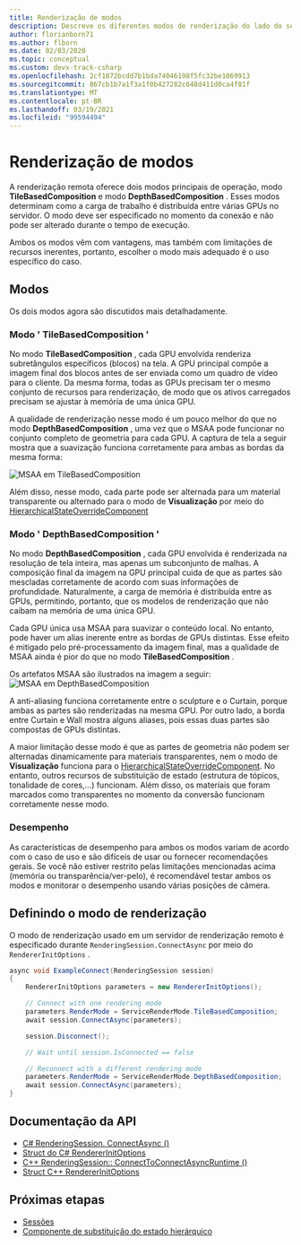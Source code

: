 ```yaml
---
title: Renderização de modos
description: Descreve os diferentes modos de renderização do lado do servidor
author: florianborn71
ms.author: flborn
ms.date: 02/03/2020
ms.topic: conceptual
ms.custom: devx-track-csharp
ms.openlocfilehash: 2cf1872bcdd7b1bda74046198f5fc32be1069913
ms.sourcegitcommit: 867cb1b7a1f3a1f0b427282c648d411d0ca4f81f
ms.translationtype: MT
ms.contentlocale: pt-BR
ms.lasthandoff: 03/19/2021
ms.locfileid: "99594494"
---
```

# <a name="rendering-modes"></a>Renderização de modos

A renderização remota oferece dois modos principais de operação, modo **TileBasedComposition** e modo **DepthBasedComposition** . Esses modos determinam como a carga de trabalho é distribuída entre várias GPUs no servidor. O modo deve ser especificado no momento da conexão e não pode ser alterado durante o tempo de execução.

Ambos os modos vêm com vantagens, mas também com limitações de recursos inerentes, portanto, escolher o modo mais adequado é o uso específico do caso.

## <a name="modes"></a>Modos

Os dois modos agora são discutidos mais detalhadamente.

### <a name="tilebasedcomposition-mode"></a>Modo ' TileBasedComposition '

No modo **TileBasedComposition** , cada GPU envolvida renderiza subretângulos específicos (blocos) na tela. A GPU principal compõe a imagem final dos blocos antes de ser enviada como um quadro de vídeo para o cliente. Da mesma forma, todas as GPUs precisam ter o mesmo conjunto de recursos para renderização, de modo que os ativos carregados precisam se ajustar à memória de uma única GPU.

A qualidade de renderização nesse modo é um pouco melhor do que no modo **DepthBasedComposition** , uma vez que o MSAA pode funcionar no conjunto completo de geometria para cada GPU. A captura de tela a seguir mostra que a suavização funciona corretamente para ambas as bordas da mesma forma:

![MSAA em TileBasedComposition](./media/service-render-mode-quality.png)

Além disso, nesse modo, cada parte pode ser alternada para um material transparente ou alternado para o modo de **Visualização** por meio do [HierarchicalStateOverrideComponent](../overview/features/override-hierarchical-state.md)

### <a name="depthbasedcomposition-mode"></a>Modo ' DepthBasedComposition '

No modo **DepthBasedComposition** , cada GPU envolvida é renderizada na resolução de tela inteira, mas apenas um subconjunto de malhas. A composição final da imagem na GPU principal cuida de que as partes são mescladas corretamente de acordo com suas informações de profundidade. Naturalmente, a carga de memória é distribuída entre as GPUs, permitindo, portanto, que os modelos de renderização que não caibam na memória de uma única GPU.

Cada GPU única usa MSAA para suavizar o conteúdo local. No entanto, pode haver um alias inerente entre as bordas de GPUs distintas. Esse efeito é mitigado pelo pré-processamento da imagem final, mas a qualidade de MSAA ainda é pior do que no modo **TileBasedComposition** .

Os artefatos MSAA são ilustrados na imagem a seguir: ![ MSAA em DepthBasedComposition](./media/service-render-mode-balanced.png)

A anti-aliasing funciona corretamente entre o sculpture e o Curtain, porque ambas as partes são renderizadas na mesma GPU. Por outro lado, a borda entre Curtain e Wall mostra alguns aliases, pois essas duas partes são compostas de GPUs distintas.

A maior limitação desse modo é que as partes de geometria não podem ser alternadas dinamicamente para materiais transparentes, nem o modo de **Visualização** funciona para o [HierarchicalStateOverrideComponent](../overview/features/override-hierarchical-state.md). No entanto, outros recursos de substituição de estado (estrutura de tópicos, tonalidade de cores,...) funcionam. Além disso, os materiais que foram marcados como transparentes no momento da conversão funcionam corretamente nesse modo.

### <a name="performance"></a>Desempenho

As características de desempenho para ambos os modos variam de acordo com o caso de uso e são difíceis de usar ou fornecer recomendações gerais. Se você não estiver restrito pelas limitações mencionadas acima (memória ou transparência/ver-pelo), é recomendável testar ambos os modos e monitorar o desempenho usando várias posições de câmera.

## <a name="setting-the-render-mode"></a>Definindo o modo de renderização

O modo de renderização usado em um servidor de renderização remoto é especificado durante `RenderingSession.ConnectAsync` por meio do `RendererInitOptions` .

```cs
async void ExampleConnect(RenderingSession session)
{
    RendererInitOptions parameters = new RendererInitOptions();

    // Connect with one rendering mode
    parameters.RenderMode = ServiceRenderMode.TileBasedComposition;
    await session.ConnectAsync(parameters);

    session.Disconnect();

    // Wait until session.IsConnected == false

    // Reconnect with a different rendering mode
    parameters.RenderMode = ServiceRenderMode.DepthBasedComposition;
    await session.ConnectAsync(parameters);
}
```

## <a name="api-documentation"></a>Documentação da API

* [C# RenderingSession. ConnectAsync ()](/dotnet/api/microsoft.azure.remoterendering.renderingsession.connectasync)
* [Struct do C# RendererInitOptions](/dotnet/api/microsoft.azure.remoterendering.rendererinitoptions)
* [C++ RenderingSession:: ConnectToConnectAsyncRuntime ()](/cpp/api/remote-rendering/renderingsession#connectasync)
* [Struct C++ RendererInitOptions](/cpp/api/remote-rendering/rendererinitoptions)

## <a name="next-steps"></a>Próximas etapas

* [Sessões](../concepts/sessions.md)
* [Componente de substituição do estado hierárquico](../overview/features/override-hierarchical-state.md)